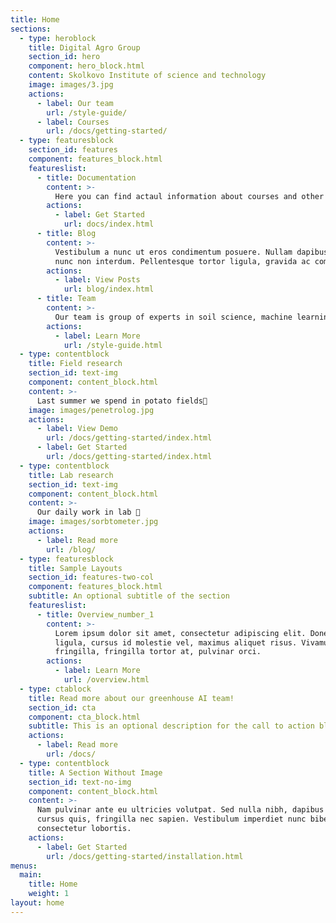 ```yaml
---
title: Home
sections:
  - type: heroblock
    title: Digital Agro Group
    section_id: hero
    component: hero_block.html
    content: Skolkovo Institute of science and technology
    image: images/3.jpg
    actions:
      - label: Our team
        url: /style-guide/
      - label: Courses
        url: /docs/getting-started/
  - type: featuresblock
    section_id: features
    component: features_block.html
    featureslist:
      - title: Documentation
        content: >-
          Here you can find actaul information about courses and other importnants
        actions:
          - label: Get Started
            url: docs/index.html
      - title: Blog
        content: >-
          Vestibulum a nunc ut eros condimentum posuere. Nullam dapibus quis
          nunc non interdum. Pellentesque tortor ligula, gravida ac commodo eu.
        actions:
          - label: View Posts
            url: blog/index.html
      - title: Team
        content: >-
          Our team is group of experts in soil science, machine learning and AI.
        actions:
          - label: Learn More
            url: /style-guide.html
  - type: contentblock
    title: Field research 
    section_id: text-img
    component: content_block.html
    content: >-
      Last summer we spend in potato fields🥔
    image: images/penetrolog.jpg
    actions:
      - label: View Demo
        url: /docs/getting-started/index.html
      - label: Get Started
        url: /docs/getting-started/index.html
  - type: contentblock
    title: Lab research 
    section_id: text-img
    component: content_block.html
    content: >-
      Our daily work in lab 🔬
    image: images/sorbtometer.jpg
    actions:
      - label: Read more
        url: /blog/  
  - type: featuresblock
    title: Sample Layouts
    section_id: features-two-col
    component: features_block.html
    subtitle: An optional subtitle of the section
    featureslist:
      - title: Overview_number_1
        content: >-
          Lorem ipsum dolor sit amet, consectetur adipiscing elit. Donec nisl
          ligula, cursus id molestie vel, maximus aliquet risus. Vivamus in nibh
          fringilla, fringilla tortor at, pulvinar orci.
        actions:
          - label: Learn More
            url: /overview.html
  - type: ctablock
    title: Read more about our greenhouse AI team!
    section_id: cta
    component: cta_block.html
    subtitle: This is an optional description for the call to action block.
    actions:
      - label: Read more
        url: /docs/
  - type: contentblock
    title: A Section Without Image
    section_id: text-no-img
    component: content_block.html
    content: >-
      Nam pulvinar ante eu ultricies volutpat. Sed nulla nibh, dapibus sit amet
      cursus quis, fringilla nec sapien. Vestibulum imperdiet nunc bibendum
      consectetur lobortis.
    actions:
      - label: Get Started
        url: /docs/getting-started/installation.html
menus:
  main:
    title: Home
    weight: 1
layout: home
---
```

